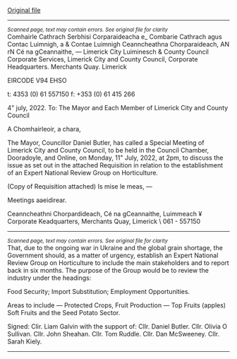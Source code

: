 [Original file](https://www.limerick.ie/sites/default/files/media/documents/2022-07/Agenda-Special-Meeting-Limerick-City-and-County-Council-11-07-2022.pdf)

---
*<small>Scanned page, text may contain errors. See original file for clarity</small>*  
Comhairle Cathrach Serbhisi Corparaideacha
e_ Combarie Cathrach agus Contac Luimnigh,
a & Contae Luimnigh Ceanncheathna Chorparaideach,
AN rN Cé na gCeannaithe,
— Limerick City Luiminesch
& County Council
Corporate Services,
Limerick City and County Council,
Corporate Headquarters.
Merchants Quay.
Limerick

EIRCODE V94 EHSO

t: 4353 (0) 61 557150
f: +353 (0) 61 415 266

4" july, 2022.
To: The Mayor and Each Member of Limerick City and County Council

A Chomhairleoir, a chara,

The Mayor, Councillor Daniel Butler, has called a Special Meeting of Limerick City and County
Council, to be held in the Council Chamber, Dooradoyle, and Online, on Monday, 11" July,
2022, at 2pm, to discuss the issue as set out in the attached Requisition in relation to the
establishment of an Expert National Review Group on Horticulture.

(Copy of Requisition attached)
Is mise le meas, —

Meetings aaeidirear.

Ceanncheathni Chorpardideach, Cé na gCeannaithe, Luimmeach ¥
Corporate Keadquarters, Merchants Quay, Limerick \ 061 - 557150


---
*<small>Scanned page, text may contain errors. See original file for clarity</small>*  
That, due to the ongoing war in Ukraine and the global grain shortage, the Government
should, as a matter of urgency, establish an Expert National Review Group on Horticulture
to include the main stakeholders and to report back in six months. The purpose of the
Group would be to review the industry under the headings:

Food Security;
Import Substitution; Employment Opportunities.

Areas to include — Protected Crops,
Fruit Production — Top Fruits (apples)
Soft Fruits and the Seed Potato Sector.

Signed: Clir. Liam Galvin with the support of:
Cllr. Daniel Butler.
Cllr. Olivia O Sullivan.
Cllr. John Sheahan.
Cllr. Tom Ruddle.
Cllr. Dan McSweeney.
Cllr. Sarah Kiely.


---
